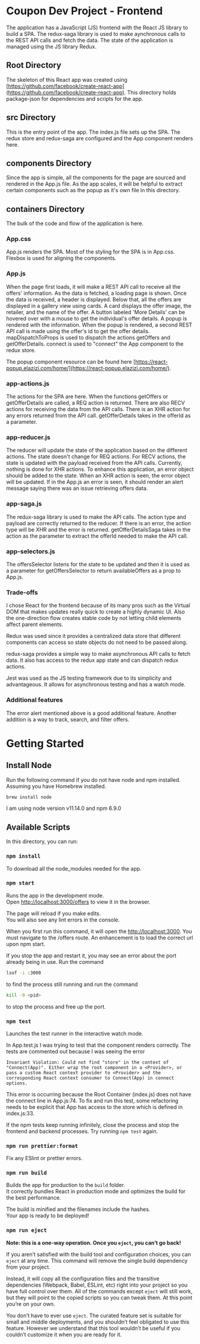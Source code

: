 # Coupon Dev Project - Frontend

The application has a JavaScript (JS) frontend with the React JS library to build a SPA.
The redux-saga library is used to make aynchronous calls to the REST API calls and fetch the data. The state of the application is managed using the JS library Redux.

## Root Directory
The skeleton of this React app was created using [https://github.com/facebook/create-react-app](https://github.com/facebook/create-react-app).
This directory holds package-json for dependencies and scripts for the app.

## src Directory
This is the entry point of the app. The index.js file sets up the SPA. The redux store and redux-saga are configured and the App component renders here.

## components Directory
Since the app is simple, all the components for the page are sourced and rendered in the App.js file.
As the app scales, it will be helpful to extract certain components such as the popup as it's own file in this directory.

## containers Directory
The bulk of the code and flow of the application is here. 

### App.css
App.js renders the SPA. Most of the styling for the SPA is in App.css. Flexbox is used for aligning the components.

### App.js
When the page first loads, it will make a REST API call to receive all the offers' information. As the data is fetched, a loading page is shown. Once the data is received, a header is displayed. Below that, all the offers are displayed in a gallery view using cards. A card displays the offer image, the retailer, and the name of the offer. A button labeled 'More Details' can be hovered over with a mouse to get the individual's offer details. A popup is rendered with the information. When the popup is rendered, a second REST API call is made using the offer's id to get the offer details. mapDispatchToProps is used to dispatch the actions getOffers and getOfferDetails. connect is used to "connect" the App component to the redux store.

The popup component resource can be found here [https://react-popup.elazizi.com/home/](https://react-popup.elazizi.com/home/).

### app-actions.js
The actions for the SPA are here. When the functions getOffers or getOfferDetails are called, a REQ action is returned. There are also RECV actions for receiving the data from the API calls. There is an XHR action for any errors returned from the API call. getOfferDetails takes in the offerId as a parameter.

### app-reducer.js
The reducer will update the state of the application based on the different actions. The state doesn't change for REQ actions. For RECV actions, the state is updated with the payload received from the API calls. Currently, nothing is done for XHR actions. To enhance this application, an error object should be added to the state. When an XHR action is seen, the error object will be updated. If in the App.js an error is seen, it should render an alert message saying there was an issue retrieving offers data.

### app-saga.js
The redux-saga library is used to make the API calls. The action type and payload are correctly returned to the reducer. If there is an error, the action type will be XHR and the error is returned. getOfferDetailsSaga takes in the action as the parameter to extract the offerId needed to make the API call.

### app-selectors.js
The offersSelector listens for the state to be updated and then it is used as a parameter for getOffersSelector to return availableOffers as a prop to App.js.

### Trade-offs
I chose React for the frontend because of its many pros such as the Virtual DOM that makes updates really quick to create a highly dynamic UI. Also the one-direction flow creates stable code by not letting child elements affect parent elements.

Redux was used since it provides a centralized data store that different components can access so state objects do not need to be passed along.

redux-saga provides a simple way to make asynchronous API calls to fetch data. It also has access to the redux app state and can dispatch redux actions.

Jest was used as the JS testing framework due to its simplicity and advantageous. It allows for asynchronous testing and has a watch mode.

### Additional features
The error alert mentioned above is a good additional feature.
Another addition is a way to track, search, and filter offers.

# Getting Started

## Install Node

Run the following command if you do not have node and npm installed. Assuming you have Homebrew installed.

```sh
brew install node
```

I am using node version v11.14.0 and npm 6.9.0

## Available Scripts

In this directory, you can run:

### `npm install`

To download all the node_modules needed for the app.

### `npm start`

Runs the app in the development mode.<br>
Open [http://localhost:3000/offers](http://localhost:3000/offers) to view it in the browser.

The page will reload if you make edits.<br>
You will also see any lint errors in the console.

When you first run this command, it will open the [http://localhost:3000](http://localhost:3000). You must navigate to the /offers route. An enhancement is to load the correct url upon npm start.

If you stop the app and restart it, you may see an error about the port already being in use.
Run the command
```sh
lsof -i :3000
```
to find the process still running and run the command
```sh
kill -9 <pid>
```
to stop the process and free up the port.

### `npm test`

Launches the test runner in the interactive watch mode.<br>

In App.test.js I was trying to test that the component renders correctly. The tests are commented out because I was seeing the error 

`Invariant Violation: Could not find "store" in the context of "Connect(App)". Either wrap the root component in a <Provider>, or pass a custom React context provider to <Provider> and the corresponding React context consumer to Connect(App) in connect options.`

This error is occurring because the Root Container (index.js) does not have the connect line in App.js:74. To fix and run this test, some refactoring needs to be explicit that App has access to the store which is defined in index.js:33.

If the npm tests keep running infinitely, close the process and stop the frontend and backend processes. Try running `npm test` again.

### `npm run prettier:format`

Fix any ESlint or prettier errors.<br>

### `npm run build`

Builds the app for production to the `build` folder.<br>
It correctly bundles React in production mode and optimizes the build for the best performance.

The build is minified and the filenames include the hashes.<br>
Your app is ready to be deployed!

### `npm run eject`

**Note: this is a one-way operation. Once you `eject`, you can’t go back!**

If you aren’t satisfied with the build tool and configuration choices, you can `eject` at any time. This command will remove the single build dependency from your project.

Instead, it will copy all the configuration files and the transitive dependencies (Webpack, Babel, ESLint, etc) right into your project so you have full control over them. All of the commands except `eject` will still work, but they will point to the copied scripts so you can tweak them. At this point you’re on your own.

You don’t have to ever use `eject`. The curated feature set is suitable for small and middle deployments, and you shouldn’t feel obligated to use this feature. However we understand that this tool wouldn’t be useful if you couldn’t customize it when you are ready for it.